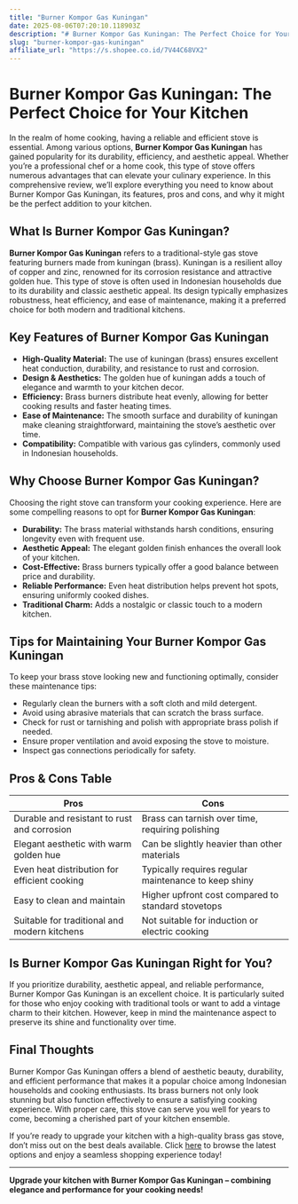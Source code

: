 ```yaml
---
title: "Burner Kompor Gas Kuningan"
date: 2025-08-06T07:20:10.118903Z
description: "# Burner Kompor Gas Kuningan: The Perfect Choice for Your Kitchen..."
slug: "burner-kompor-gas-kuningan"
affiliate_url: "https://s.shopee.co.id/7V44C68VX2"
---
```

# Burner Kompor Gas Kuningan: The Perfect Choice for Your Kitchen

In the realm of home cooking, having a reliable and efficient stove is essential. Among various options, **Burner Kompor Gas Kuningan** has gained popularity for its durability, efficiency, and aesthetic appeal. Whether you’re a professional chef or a home cook, this type of stove offers numerous advantages that can elevate your culinary experience. In this comprehensive review, we’ll explore everything you need to know about Burner Kompor Gas Kuningan, its features, pros and cons, and why it might be the perfect addition to your kitchen.

## What Is Burner Kompor Gas Kuningan?

**Burner Kompor Gas Kuningan** refers to a traditional-style gas stove featuring burners made from kuningan (brass). Kuningan is a resilient alloy of copper and zinc, renowned for its corrosion resistance and attractive golden hue. This type of stove is often used in Indonesian households due to its durability and classic aesthetic appeal. Its design typically emphasizes robustness, heat efficiency, and ease of maintenance, making it a preferred choice for both modern and traditional kitchens.

## Key Features of Burner Kompor Gas Kuningan

- **High-Quality Material:** The use of kuningan (brass) ensures excellent heat conduction, durability, and resistance to rust and corrosion.
- **Design & Aesthetics:** The golden hue of kuningan adds a touch of elegance and warmth to your kitchen decor.
- **Efficiency:** Brass burners distribute heat evenly, allowing for better cooking results and faster heating times.
- **Ease of Maintenance:** The smooth surface and durability of kuningan make cleaning straightforward, maintaining the stove’s aesthetic over time.
- **Compatibility:** Compatible with various gas cylinders, commonly used in Indonesian households.

## Why Choose Burner Kompor Gas Kuningan?

Choosing the right stove can transform your cooking experience. Here are some compelling reasons to opt for **Burner Kompor Gas Kuningan**:

- **Durability:** The brass material withstands harsh conditions, ensuring longevity even with frequent use.
- **Aesthetic Appeal:** The elegant golden finish enhances the overall look of your kitchen.
- **Cost-Effective:** Brass burners typically offer a good balance between price and durability.
- **Reliable Performance:** Even heat distribution helps prevent hot spots, ensuring uniformly cooked dishes.
- **Traditional Charm:** Adds a nostalgic or classic touch to a modern kitchen.

## Tips for Maintaining Your Burner Kompor Gas Kuningan

To keep your brass stove looking new and functioning optimally, consider these maintenance tips:

- Regularly clean the burners with a soft cloth and mild detergent.
- Avoid using abrasive materials that can scratch the brass surface.
- Check for rust or tarnishing and polish with appropriate brass polish if needed.
- Ensure proper ventilation and avoid exposing the stove to moisture.
- Inspect gas connections periodically for safety.

## Pros & Cons Table

| Pros                                                | Cons                                              |
|-----------------------------------------------------|--------------------------------------------------|
| Durable and resistant to rust and corrosion       | Brass can tarnish over time, requiring polishing|
| Elegant aesthetic with warm golden hue            | Can be slightly heavier than other materials     |
| Even heat distribution for efficient cooking     | Typically requires regular maintenance to keep shiny|
| Easy to clean and maintain                        | Higher upfront cost compared to standard stovetops |
| Suitable for traditional and modern kitchens    | Not suitable for induction or electric cooking  |

## Is Burner Kompor Gas Kuningan Right for You?

If you prioritize durability, aesthetic appeal, and reliable performance, Burner Kompor Gas Kuningan is an excellent choice. It is particularly suited for those who enjoy cooking with traditional tools or want to add a vintage charm to their kitchen. However, keep in mind the maintenance aspect to preserve its shine and functionality over time.

## Final Thoughts

Burner Kompor Gas Kuningan offers a blend of aesthetic beauty, durability, and efficient performance that makes it a popular choice among Indonesian households and cooking enthusiasts. Its brass burners not only look stunning but also function effectively to ensure a satisfying cooking experience. With proper care, this stove can serve you well for years to come, becoming a cherished part of your kitchen ensemble.

If you’re ready to upgrade your kitchen with a high-quality brass gas stove, don’t miss out on the best deals available. Click [here](https://s.shopee.co.id/7V44C68VX2) to browse the latest options and enjoy a seamless shopping experience today!

---

**Upgrade your kitchen with Burner Kompor Gas Kuningan – combining elegance and performance for your cooking needs!**